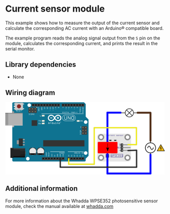 # Current sensor module
This example shows how to measure the output of the current sensor and calculate the corresponding AC current with an Arduino® compatible board.

The example program reads the analog signal output from the ```S``` pin on the module, calculates the corresponding current, and prints the result in the serial monitor.

## Library dependencies
* None

## Wiring diagram
![](./wiring_diagram_bb.png)

## Additional information
  For more information about the Whadda WPSE352 photosensitive sensor module, check the manual available at [whadda.com](https://whadda.com)
